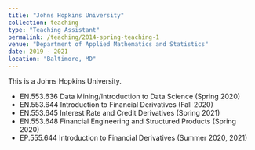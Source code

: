 ```yaml
---
title: "Johns Hopkins University"
collection: teaching
type: "Teaching Assistant"
permalink: /teaching/2014-spring-teaching-1
venue: "Department of Applied Mathematics and Statistics"
date: 2019 - 2021
location: "Baltimore, MD"
---
```


This is a Johns Hopkins University.
* EN.553.636 Data Mining/Introduction to Data Science (Spring 2020)
* EN.553.644 Introduction to Financial Derivatives (Fall 2020)
* EN.553.645 Interest Rate and Credit Derivatives (Spring 2021)
* EN.553.648 Financial Engineering and Structured Products (Spring 2020)
* EP.555.644 Introduction to Financial Derivatives (Summer 2020, 2021)


